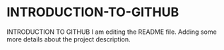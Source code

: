 # INTRODUCTION-TO-GITHUB
INTRODUCTION TO GITHUB
I am editing the README file. Adding some more details about the project description.
